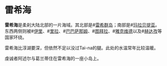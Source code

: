 # 雷希海

**雷希海**是柔刹大陆北部的一片海域。其北部是#[雷希群岛](locations/reshi-isles)；南部是#[玛拉贝提亚](locations/marabethia)。东西两侧则被#[伊里](locations/iri)、#[里拉](locations/rira)、#[巴巴萨那姆](locations/babatharnam)、#[图拜拉](locations/tu-bayla)、#[雅克维德](locations/jah-keved)以及#[赫达孜](locations/herdaz)等国家环绕。

雷希海比淳湖要深，但依然不足以没过Tai-na的腿。此处的水温常年比较温暖。

虔诚者阿述尔与葛兰蒂住在雷希海的一座小岛上。
